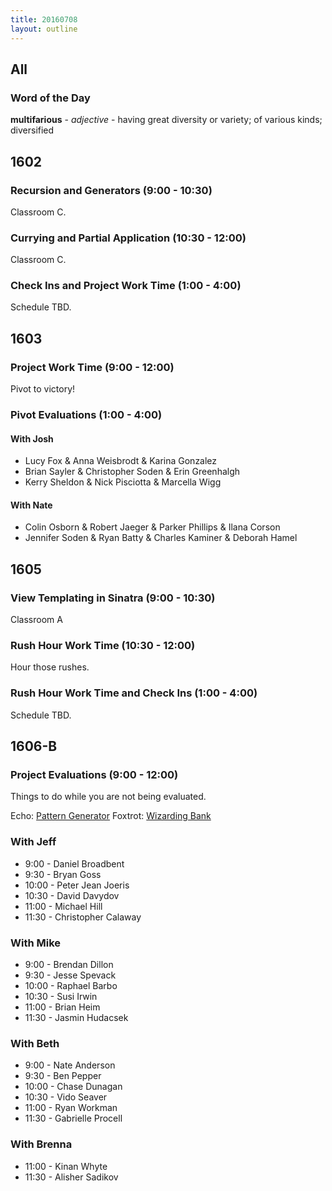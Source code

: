 ```yaml
---
title: 20160708
layout: outline
---
```


## All

### Word of the Day

**multifarious** - _adjective_ - having great diversity or variety; of various
kinds; diversified


## 1602

### Recursion and Generators (9:00 - 10:30)

Classroom C.

### Currying and Partial Application (10:30 - 12:00)

Classroom C.

### Check Ins and Project Work Time (1:00 - 4:00)

Schedule TBD.


## 1603

### Project Work Time (9:00 - 12:00)

Pivot to victory!

### Pivot Evaluations (1:00 - 4:00)

#### With Josh

- Lucy Fox & Anna Weisbrodt & Karina Gonzalez
- Brian Sayler & Christopher Soden & Erin Greenhalgh
- Kerry Sheldon & Nick Pisciotta & Marcella Wigg

#### With Nate

- Colin Osborn & Robert Jaeger & Parker Phillips & Ilana Corson
- Jennifer Soden & Ryan Batty & Charles Kaminer & Deborah Hamel


## 1605

### View Templating in Sinatra (9:00 - 10:30)

Classroom A

### Rush Hour Work Time (10:30 - 12:00)

Hour those rushes.

### Rush Hour Work Time and Check Ins (1:00 - 4:00)

Schedule TBD.


## 1606-B

### Project Evaluations (9:00 - 12:00)

Things to do while you are not being evaluated.

Echo: [Pattern Generator](https://github.com/turingschool/challenges/blob/master/pattern_generator.markdown)
Foxtrot: [Wizarding Bank](https://github.com/turingschool/challenges/blob/master/wizarding_bank.markdown)

### With Jeff
* 9:00 - Daniel Broadbent
* 9:30 - Bryan Goss
* 10:00 - Peter Jean Joeris
* 10:30 - David Davydov
* 11:00 - Michael Hill
* 11:30 - Christopher Calaway

### With Mike
* 9:00 - Brendan Dillon
* 9:30 - Jesse Spevack
* 10:00 - Raphael Barbo
* 10:30 - Susi Irwin
* 11:00 - Brian Heim
* 11:30 - Jasmin Hudacsek

### With Beth
* 9:00 - Nate Anderson
* 9:30 - Ben Pepper
* 10:00 - Chase Dunagan
* 10:30 - Vido Seaver
* 11:00 - Ryan Workman
* 11:30 - Gabrielle Procell

### With Brenna
* 11:00 - Kinan Whyte
* 11:30 - Alisher Sadikov
